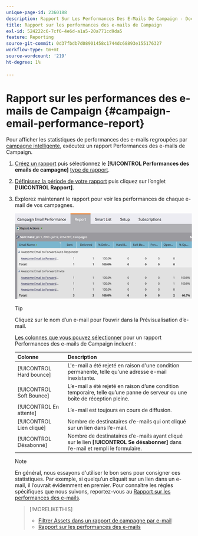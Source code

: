 ```yaml
---
unique-page-id: 2360188
description: Rapport Sur Les Performances Des E-Mails De Campaign - Documents Marketo - Documentation Du Produit
title: Rapport sur les performances des e-mails de Campaign
exl-id: 524222c6-7cf6-4e6d-a1a5-20a771cd9da5
feature: Reporting
source-git-commit: 0d37fbdb7d08901458c1744dc68893e155176327
workflow-type: tm+mt
source-wordcount: '219'
ht-degree: 1%

---
```


# Rapport sur les performances des e-mails de Campaign {#campaign-email-performance-report}

Pour afficher les statistiques de performances des e-mails regroupées par [campagne intelligente](/help/marketo/product-docs/core-marketo-concepts/smart-campaigns/creating-a-smart-campaign/understanding-batch-and-trigger-smart-campaigns.md), exécutez un rapport Performances des e-mails de Campaign.

1. [Créez un rapport](/help/marketo/product-docs/reporting/basic-reporting/creating-reports/create-a-report-in-a-program.md) puis sélectionnez le **[!UICONTROL Performances des emails de campagne]** [type de rapport](/help/marketo/product-docs/reporting/basic-reporting/report-types/report-type-overview.md).

1. [Définissez la période de votre rapport](/help/marketo/product-docs/reporting/basic-reporting/editing-reports/change-a-report-time-frame.md) puis cliquez sur l’onglet **[!UICONTROL Rapport]**.

1. Explorez maintenant le rapport pour voir les performances de chaque e-mail de vos campagnes.

   ![](assets/image2014-9-16-16-3a19-3a59.png)

   >[!TIP]
   >
   >Cliquez sur le nom d’un e-mail pour l’ouvrir dans la Prévisualisation d’e-mail.

   [Les colonnes que vous pouvez sélectionner](/help/marketo/product-docs/reporting/basic-reporting/editing-reports/select-report-columns.md) pour un rapport Performances des e-mails de Campaign incluent :

   | Colonne | Description |
   |---|---|
   | [!UICONTROL Hard bounce] | L&#39;e-mail a été rejeté en raison d&#39;une condition permanente, telle qu&#39;une adresse e-mail inexistante. |
   | [!UICONTROL Soft Bounce] | L’e-mail a été rejeté en raison d’une condition temporaire, telle qu’une panne de serveur ou une boîte de réception pleine. |
   | [!UICONTROL En attente] | L’e-mail est toujours en cours de diffusion. |
   | [!UICONTROL Lien cliqué] | Nombre de destinataires d’e-mails qui ont cliqué sur un lien dans l’e-mail. |
   | [!UICONTROL Désabonné] | Nombre de destinataires d’e-mails ayant cliqué sur le lien **[!UICONTROL Se désabonner]** dans l’e-mail et rempli le formulaire. |

   >[!NOTE]
   >
   >En général, nous essayons d&#39;utiliser le bon sens pour consigner ces statistiques. Par exemple, si quelqu’un cliquait sur un lien dans un e-mail, il l’ouvrait évidemment en premier. Pour connaître les règles spécifiques que nous suivons, reportez-vous au [Rapport sur les performances des e-mails](/help/marketo/product-docs/email-marketing/email-programs/email-program-data/email-performance-report.md).

   >[!MORELIKETHIS]
   >
   >* [Filtrer Assets dans un rapport de campagne par e-mail](/help/marketo/product-docs/reporting/basic-reporting/report-activity/filter-assets-in-a-campaign-email-reports.md)
   >* [ Rapport sur les performances des e-mails ](/help/marketo/product-docs/email-marketing/email-programs/email-program-data/email-performance-report.md)
